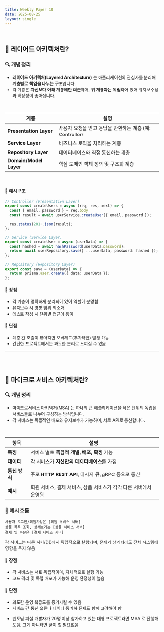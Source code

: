 ```yaml
---
title: Weekly Paper 10  
date: 2025-08-25  
layout: single  
---
```


<br>

## 📌 레이어드 아키텍처란?

### 🔍 개념 정리
* **레이어드 아키텍처(Layered Architecture)** 는 애플리케이션의 관심사를 분리해 **계층별로 책임을 나누는 구조**입니다.
* 각 계층은 **자신보다 아래 계층에만 의존**하며, **위 계층과는 독립**되어 있어 유지보수성과 확장성이 좋아집니다.

<br>

| 계층        | 설명 |
|------------|------|
| **Presentation Layer** | 사용자 요청을 받고 응답을 반환하는 계층 (예: Controller) |
| **Service Layer**       | 비즈니스 로직을 처리하는 계층 |
| **Repository Layer**    | 데이터베이스와 직접 통신하는 계층 |
| **Domain/Model Layer**  | 핵심 도메인 객체 정의 및 구조화 계층 |

<br>

#### 📍 예시 구조

```ts
// Controller (Presentation Layer)
export const createUsers = async (req, res, next) => {
  const { email, password } = req.body
  const result = await userService.createUser({ email, password });

  res.status(201).json(result);
};

// Service (Service Layer)
export const createUser = async (userData) => {
  const hashed = await hashPassword(userData.password);
  return await userRepository.save({ ...userData, password: hashed });
};

// Repository (Repository Layer)
export const save = (userData) => {
  return prisma.user.create({ data: userData });
};
```

#### 📍 장점
 - 각 계층이 명확하게 분리되어 있어 역할이 분명함
 - 유지보수 시 영향 범위 최소화
 - 테스트 작성 시 단위별 접근이 용이

#### 📍 단점
 - 계층 간 호출이 많아지면 오버헤드(추가작업) 발생 가능
 - 간단한 프로젝트에서는 과도한 분리로 느껴질 수 있음

---

<br><br>

## 📌 마이크로 서비스 아키텍처란?

### 🔍 개념 정리

* 마이크로서비스 아키텍처(MSA) 는 하나의 큰 애플리케이션을 작은 단위의 독립된 서비스들로 나누어 구성하는 방식입니다.
* 각 서비스는 독립적인 배포와 유지보수가 가능하며, 서로 API로 통신합니다.

<br>

| 항목        | 설명                                       |
| --------- | ---------------------------------------- |
| **특징**    | 서비스 별로 **독립적 개발, 배포, 확장** 가능             |
| **데이터**   | 각 서비스가 **자신만의 데이터베이스**를 가짐               |
| **통신 방식** | 주로 **HTTP REST API**, 메시지 큐, gRPC 등으로 통신 |
| **예시**    | 회원 서비스, 결제 서비스, 상품 서비스가 각각 다른 서버에서 운영됨   |

### 📍 예시 흐름

```text
사용자 로그인/회원가입은 [회원 서비스 서버]
상품 목록 조회, 상세보기는 [상품 서비스 서버]
결제 및 주문은 [결제 서비스 서버]
```
각 서비스는 다른 서버/DB에서 독립적으로 실행되며,
문제가 생기더라도 전체 시스템에 영향을 주지 않음

#### 📍 장점
- 각 서비스는 서로 독립적이며, 자체적으로 실행 가능
- 코드 격리 및 독립 배포가 가능해 운영 안정성이 높음

#### 📍 단점
- 과도한 운영 복잡도를 증가시킬 수 있음
- 서비스 간 통신 오류나 데이터 동기화 문제도 함께 고려해야 함

* 멘토님 피셜 개발자가 20명 이상 참가하고 있는 대형 프로젝트라면 MSA 로 진행해도됨. 그게 아니라면 굳이 할 필요없음
